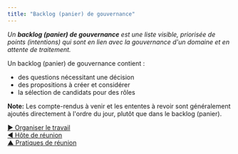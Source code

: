 ```yaml
---
title: "Backlog (panier) de gouvernance"
---
```



_Un **backlog (panier) de gouvernance** est une liste visible, priorisée de points (intentions) qui sont en lien avec la gouvernance d'un domaine et en attente de traitement._

Un backlog (panier) de gouvernance contient :

- des questions nécessitant une décision
- des propositions à créer et considérer
- la sélection de candidats pour des rôles

**Note:** Les compte-rendus à venir et les ententes à revoir sont généralement ajoutés directement à l'ordre du jour, plutôt que dans le backlog (panier).

[&#9654; Organiser le travail](organizing-work.html)<br/>[&#9664; Hôte de réunion](meeting-host.html)<br/>[&#9650; Pratiques de réunion](meeting-practices.html)

